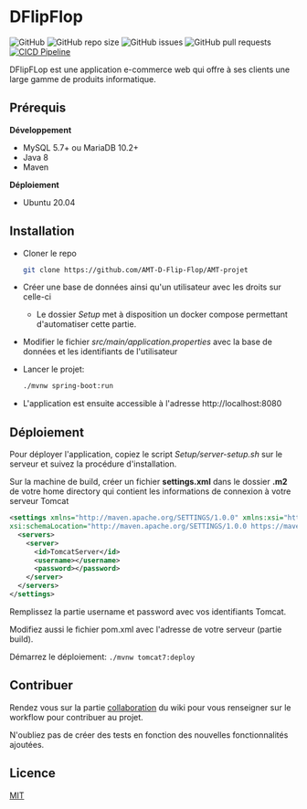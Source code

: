 # DFlipFlop
![GitHub](https://img.shields.io/github/license/AMT-D-Flip-Flop/AMT-projet)
![GitHub repo size](https://img.shields.io/github/repo-size/AMT-D-Flip-Flop/AMT-projet)
![GitHub issues](https://img.shields.io/github/issues/AMT-D-Flip-Flop/AMT-projet)
![GitHub pull requests](https://img.shields.io/github/issues-pr/AMT-D-Flip-Flop/AMT-projet)
[![CICD Pipeline](https://github.com/AMT-D-Flip-Flop/AMT-projet/actions/workflows/CICD.yml/badge.svg?branch=main)](https://github.com/AMT-D-Flip-Flop/AMT-projet/actions/workflows/CICD.yml)



DFlipFLop est une application e-commerce web qui offre à ses clients une large gamme de produits informatique.

## Prérequis
**Développement**
- MySQL 5.7+ ou MariaDB 10.2+
- Java 8
- Maven

**Déploiement**
- Ubuntu 20.04

## Installation
- Cloner le repo

    ```bash
    git clone https://github.com/AMT-D-Flip-Flop/AMT-projet
    ```

- Créer une base de données ainsi qu'un utilisateur avec les droits sur celle-ci
  - Le dossier *Setup* met à disposition un docker compose permettant d'automatiser cette partie.

  
- Modifier le fichier *src/main/application.properties* avec la base de données et les identifiants de l'utilisateur


- Lancer le projet:
    ```bash
    ./mvnw spring-boot:run
    ```



- L'application est ensuite accessible à l'adresse http://localhost:8080

## Déploiement

Pour déployer l'application, copiez le script *Setup/server-setup.sh* sur le serveur et suivez la procédure d'installation.

Sur la machine de build, créer un fichier **settings.xml** dans le dossier **.m2** de votre home directory qui contient les informations de connexion à votre serveur Tomcat
```xml
<settings xmlns="http://maven.apache.org/SETTINGS/1.0.0" xmlns:xsi="http://www.w3.org/2001/XMLSchema-instance"
xsi:schemaLocation="http://maven.apache.org/SETTINGS/1.0.0 https://maven.apache.org/xsd/settings-1.0.0.xsd">
  <servers>
    <server>
      <id>TomcatServer</id>
      <username></username>
      <password></password>
    </server>
  </servers>
</settings>
```
Remplissez la partie username et password avec vos identifiants Tomcat.

Modifiez aussi le fichier pom.xml avec l'adresse de votre serveur (partie build).

Démarrez le déploiement:
``
 ./mvnw tomcat7:deploy
``

## Contribuer
Rendez vous sur la partie [collaboration](https://github.com/AMT-D-Flip-Flop/AMT-projet/wiki/Collaboration) du wiki pour vous renseigner sur le workflow pour contribuer au projet.

N'oubliez pas de créer des tests en fonction des nouvelles fonctionnalités ajoutées.

## Licence
[MIT](https://choosealicense.com/licenses/mit/)
